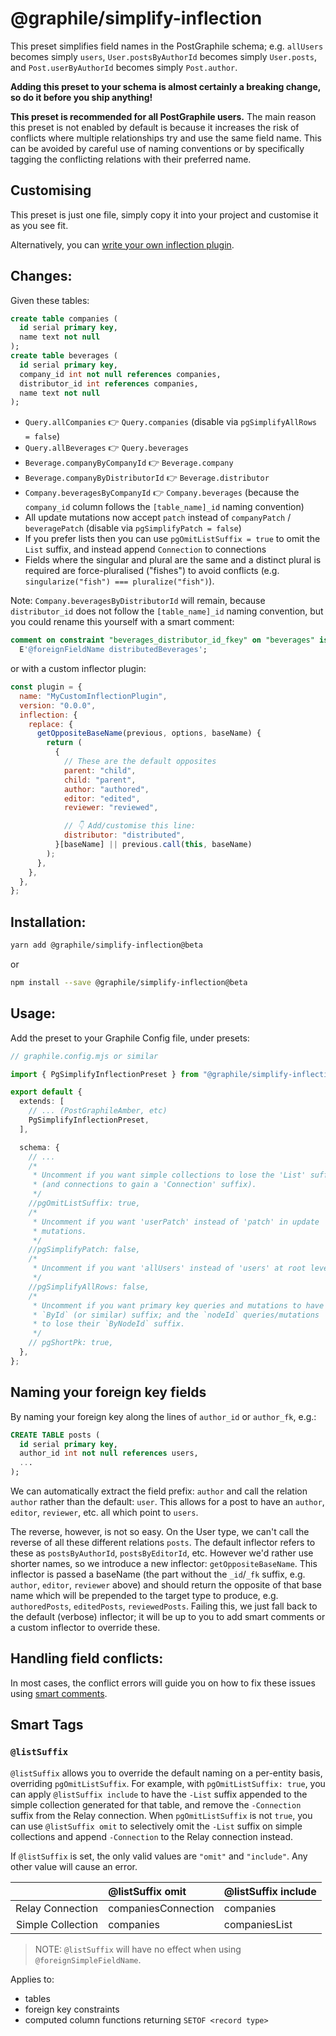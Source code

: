 # @graphile/simplify-inflection

This preset simplifies field names in the PostGraphile schema; e.g. `allUsers`
becomes simply `users`, `User.postsByAuthorId` becomes simply `User.posts`, and
`Post.userByAuthorId` becomes simply `Post.author`.

**Adding this preset to your schema is almost certainly a breaking change, so do
it before you ship anything!**

**This preset is recommended for all PostGraphile users.** The main reason this
preset is not enabled by default is because it increases the risk of conflicts
where multiple relationships try and use the same field name. This can be
avoided by careful use of naming conventions or by specifically tagging the
conflicting relations with their preferred name.

## Customising

This preset is just one file, simply copy it into your project and customise it
as you see fit.

Alternatively, you can
[write your own inflection plugin](https://postgraphile.org/postgraphile/next/inflection).

## Changes:

Given these tables:

```sql
create table companies (
  id serial primary key,
  name text not null
);
create table beverages (
  id serial primary key,
  company_id int not null references companies,
  distributor_id int references companies,
  name text not null
);
```

- `Query.allCompanies` 👉 `Query.companies` (disable via
  `pgSimplifyAllRows = false`)
- `Query.allBeverages` 👉 `Query.beverages`
- `Beverage.companyByCompanyId` 👉 `Beverage.company`
- `Beverage.companyByDistributorId` 👉 `Beverage.distributor`
- `Company.beveragesByCompanyId` 👉 `Company.beverages` (because the
  `company_id` column follows the `[table_name]_id` naming convention)
- All update mutations now accept `patch` instead of `companyPatch` /
  `beveragePatch` (disable via `pgSimplifyPatch = false`)
- If you prefer lists then you can use `pgOmitListSuffix = true` to omit the
  `List` suffix, and instead append `Connection` to connections
- Fields where the singular and plural are the same and a distinct plural is
  required are force-pluralised ("fishes") to avoid conflicts (e.g.
  `singularize("fish") === pluralize("fish")`).

Note: `Company.beveragesByDistributorId` will remain, because `distributor_id`
does not follow the `[table_name]_id` naming convention, but you could rename
this yourself with a smart comment:

```sql
comment on constraint "beverages_distributor_id_fkey" on "beverages" is
  E'@foreignFieldName distributedBeverages';
```

or with a custom inflector plugin:

```js
const plugin = {
  name: "MyCustomInflectionPlugin",
  version: "0.0.0",
  inflection: {
    replace: {
      getOppositeBaseName(previous, options, baseName) {
        return (
          {
            // These are the default opposites
            parent: "child",
            child: "parent",
            author: "authored",
            editor: "edited",
            reviewer: "reviewed",

            // 👇 Add/customise this line:
            distributor: "distributed",
          }[baseName] || previous.call(this, baseName)
        );
      },
    },
  },
};
```

## Installation:

```bash
yarn add @graphile/simplify-inflection@beta
```

or

```bash
npm install --save @graphile/simplify-inflection@beta
```

## Usage:

Add the preset to your Graphile Config file, under presets:

```ts
// graphile.config.mjs or similar

import { PgSimplifyInflectionPreset } from "@graphile/simplify-inflection";

export default {
  extends: [
    // ... (PostGraphileAmber, etc)
    PgSimplifyInflectionPreset,
  ],

  schema: {
    // ...
    /*
     * Uncomment if you want simple collections to lose the 'List' suffix
     * (and connections to gain a 'Connection' suffix).
     */
    //pgOmitListSuffix: true,
    /*
     * Uncomment if you want 'userPatch' instead of 'patch' in update
     * mutations.
     */
    //pgSimplifyPatch: false,
    /*
     * Uncomment if you want 'allUsers' instead of 'users' at root level.
     */
    //pgSimplifyAllRows: false,
    /*
     * Uncomment if you want primary key queries and mutations to have
     * `ById` (or similar) suffix; and the `nodeId` queries/mutations
     * to lose their `ByNodeId` suffix.
     */
    // pgShortPk: true,
  },
};
```

## Naming your foreign key fields

By naming your foreign key along the lines of `author_id` or `author_fk`, e.g.:

```sql
CREATE TABLE posts (
  id serial primary key,
  author_id int not null references users,
  ...
);
```

We can automatically extract the field prefix: `author` and call the relation
`author` rather than the default: `user`. This allows for a post to have an
`author`, `editor`, `reviewer`, etc. all which point to `users`.

The reverse, however, is not so easy. On the User type, we can't call the
reverse of all these different relations `posts`. The default inflector refers
to these as `postsByAuthorId`, `postsByEditorId`, etc. However we'd rather use
shorter names, so we introduce a new inflector: `getOppositeBaseName`. This
inflector is passed a baseName (the part without the `_id`/`_fk` suffix, e.g.
`author`, `editor`, `reviewer` above) and should return the opposite of that
base name which will be prepended to the target type to produce, e.g.
`authoredPosts`, `editedPosts`, `reviewedPosts`. Failing this, we just fall back
to the default (verbose) inflector; it will be up to you to add smart comments
or a custom inflector to override these.

## Handling field conflicts:

In most cases, the conflict errors will guide you on how to fix these issues
using [smart comments](https://www.graphile.org/postgraphile/smart-comments/).

## Smart Tags

### `@listSuffix`

`@listSuffix` allows you to override the default naming on a per-entity basis,
overriding `pgOmitListSuffix`. For example, with `pgOmitListSuffix: true`, you
can apply `@listSuffix include` to have the `-List` suffix appended to the
simple collection generated for that table, and remove the `-Connection` suffix
from the Relay connection. When `pgOmitListSuffix` is not `true`, you can use
`@listSuffix omit` to selectively omit the `-List` suffix on simple collections
and append `-Connection` to the Relay connection instead.

If `@listSuffix` is set, the only valid values are `"omit"` and `"include"`. Any
other value will cause an error.

|                   | @listSuffix omit    | @listSuffix include |
| ----------------: | :------------------ | :------------------ |
|  Relay Connection | companiesConnection | companies           |
| Simple Collection | companies           | companiesList       |

> NOTE: `@listSuffix` will have no effect when using `@foreignSimpleFieldName`.

Applies to:

- tables
- foreign key constraints
- computed column functions returning `SETOF <record type>`

